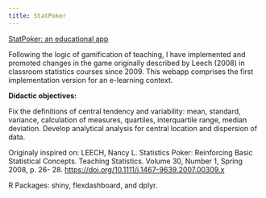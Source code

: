 ```yaml
---
title: StatPoker
---
```


[StatPoker: an educational app](https://hamagust.shinyapps.io/StatPoker2/)

Following the logic of gamification of teaching, I have implemented and promoted changes in the game originally described by Leech (2008) in classroom statistics courses since 2009. This webapp comprises the first implementation version for an e-learning context.

**Didactic objectives:**

Fix the definitions of central tendency and variability: mean, standard, variance, calculation of measures, quartiles, interquartile range, median deviation.
Develop analytical analysis for central location and dispersion of data.

Originaly inspired on: LEECH, Nancy L. Statistics Poker: Reinforcing Basic Statistical Concepts. Teaching Statistics. Volume 30, Number 1, Spring 2008, p. 26- 28. https://doi.org/10.1111/j.1467-9639.2007.00309.x

R Packages: shiny, flexdashboard, and dplyr.
